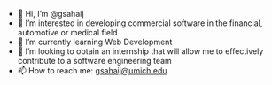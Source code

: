 - 👋 Hi, I’m @gsahaij
- 👀 I’m interested in developing commercial software in the financial, automotive or medical field
- 🌱 I’m currently learning Web Development
- 💞️ I’m looking to obtain an internship that will allow me to effectively contribute to a software engineering team
- 📫 How to reach me: gsahaij@umich.edu

<!---
gsahaij/gsahaij is a ✨ special ✨ repository because its `README.md` (this file) appears on your GitHub profile.
You can click the Preview link to take a look at your changes.
--->
